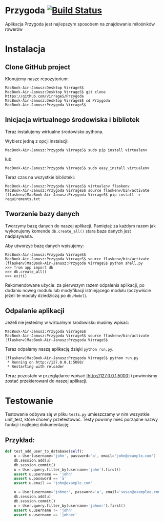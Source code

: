 # Przygoda [![Build Status](https://travis-ci.org/VirrageS/Przygoda.svg?branch=master)](https://travis-ci.org/VirrageS/Przygoda)
Aplikacja Przygoda jest najlepszym sposobem na znajdowanie miłośników rowerów

# Instalacja

## Clone GitHub project
Klonujemy nasze repozytorium:

	MacBook-Air-Janusz:Desktop VirrageS$
	MacBook-Air-Janusz:Desktop VirrageS$ git clone https://github.com/VirrageS/Przygoda
	MacBook-Air-Janusz:Desktop VirrageS$ cd Przygoda
	MacBook-Air-Janusz:Przygoda VirrageS$

## Inicjacja wirtualnego środowiska i bibliotek
Teraz instalujemy wirtualne środowisko pythona.

Wybierz jedną z opcji instalacji:

	MacBook-Air-Janusz:Przygoda VirrageS$ sudo pip install virtualenv

lub:

	MacBook-Air-Janusz:Przygoda VirrageS$ sudo easy_install virtualenv

Teraz czas na wszystkie biblioteki:

	MacBook-Air-Janusz:Przygoda VirrageS$ virtualenv flaskenv
	MacBook-Air-Janusz:Przygoda VirrageS$ source flaskenv/bin/activate
	(flaskenv)MacBook-Air-Janusz:Przygoda VirrageS$ pip install -r requirements.txt

## Tworzenie bazy danych
Tworzymy bazę danych do naszej aplikacji. Pamiętaj: za każdym razem jak wykonujemy
komende `db.create_all()` stara baza danych jest nadpisywana.

Aby utworzyć bazę danych wpisujemy:

	MacBook-Air-Janusz:Przygoda VirrageS$
	MacBook-Air-Janusz:Przygoda VirrageS$ source flaskenv/bin/activate
	(flaskenv)MacBook-Air-Janusz:Przygoda VirrageS$ python shell.py
	>>> from app import db
	>>> db.create_all()
	>>> exit()

Rekomendowane użycie: za pierwszym razem odpalenia aplikacji,
po dodaniu noweg modułu lub modyfikacji istniejącego modułu (oczywiście
jeżeli te moduły dziedziczą po `db.Model`).

## Odpalanie aplikacji
Jeżeli nie jesteśmy w wirtualnym środowisku musimy wpisać:

	MacBook-Air-Janusz:Przygoda VirrageS$
	MacBook-Air-Janusz:Przygoda VirrageS$ source flaskenv/bin/activate
	(flaskenv)MacBook-Air-Janusz:Przygoda VirrageS$

Teraz odpalamy naszą aplikację dzięki `python run.py`.

	(flaskenv)MacBook-Air-Janusz:Przygoda VirrageS$ python run.py
	 * Running on http://127.0.0.1:5000/
	 * Restarting with reloader

Teraz pozostało w przeglądarce wpisać [http://127.0.0.1:5000]
i powinniśmy zostać przekierowani do naszej aplikacji.


# Testowanie

Testowanie odbywa się w pliku `tests.py` umieszczamy w nim wszystkie unit_test,
które chcemy przetestować. Testy powinny mieć porządne nazwy funkcji i najlepiej
dokumentację.

## Przykład:

```python
def test_add_user_to_database(self):
	u = User(username='john', password='a', email='john@example.com')
	db.session.add(u)
	db.session.commit()
	u = User.query.filter_by(username='john').first()
	assert u.username == 'john'
	assert u.password == 'a'
	assert u.email == 'john@example.com'

	u = User(username='johner', password='a', email='susan@examplee.com')
	db.session.add(u)
	db.session.commit()
	u = User.query.filter_by(username='johner').first()
	assert u.username != 'john'
	assert u.username == 'johner'
```

